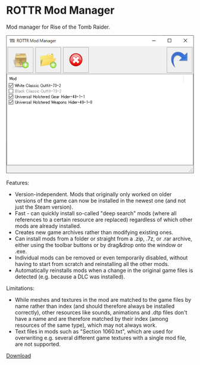 # ROTTR Mod Manager
Mod manager for Rise of the Tomb Raider.

![Screenshot](ManagerScreenshot.png)

Features:
* Version-independent. Mods that originally only worked on older versions of the game can now be installed in the newest one (and not just the Steam version).
* Fast - can quickly install so-called "deep search" mods (where all references to a certain resource are replaced) regardless of which other mods are already installed.
* Creates new game archives rather than modifying existing ones.
* Can install mods from a folder or straight from a .zip, .7z, or .rar archive, either using the toolbar buttons or by drag&drop onto the window or .exe.
* Individual mods can be removed or even temporarily disabled, without having to start from scratch and reinstalling all the other mods.
* Automatically reinstalls mods when a change in the original game files is detected (e.g. because a DLC was installed).

Limitations:
* While meshes and textures in the mod are matched to the game files by name rather than index (and should therefore always be installed correctly), other resources like sounds, animations and .dtp files don't have a name and are therefore matched by their index (among resources of the same type), which may not always work.
* Text files in mods such as "Section 1060.txt", which are used for overwriting e.g. several different game textures with a single mod file, are not supported.

[Download](https://github.com/arcusmaximus/RottrModManager/releases)

